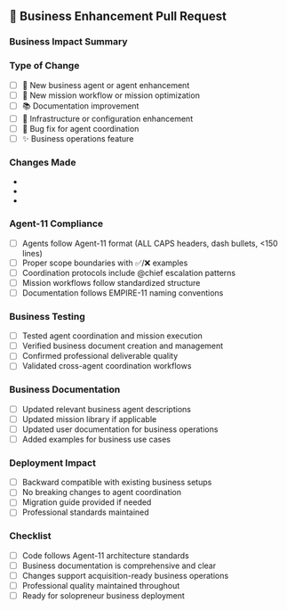 ## 🏢 Business Enhancement Pull Request

### Business Impact Summary
<!-- Describe how this change improves EMPIRE-11 business operations -->

### Type of Change
<!-- Mark the relevant option -->
- [ ] 🤖 New business agent or agent enhancement
- [ ] 🎯 New mission workflow or mission optimization 
- [ ] 📚 Documentation improvement
- [ ] 🔧 Infrastructure or configuration enhancement
- [ ] 🐛 Bug fix for agent coordination
- [ ] ✨ Business operations feature

### Changes Made
<!-- List the specific changes and their business justification -->
- 
- 
- 

### Agent-11 Compliance
<!-- Confirm compliance with architecture standards -->
- [ ] Agents follow Agent-11 format (ALL CAPS headers, dash bullets, <150 lines)
- [ ] Proper scope boundaries with ✅/❌ examples
- [ ] Coordination protocols include @chief escalation patterns
- [ ] Mission workflows follow standardized structure
- [ ] Documentation follows EMPIRE-11 naming conventions

### Business Testing
<!-- Describe how you tested these changes -->
- [ ] Tested agent coordination and mission execution
- [ ] Verified business document creation and management
- [ ] Confirmed professional deliverable quality
- [ ] Validated cross-agent coordination workflows

### Business Documentation
<!-- Confirm documentation is complete -->
- [ ] Updated relevant business agent descriptions
- [ ] Updated mission library if applicable
- [ ] Updated user documentation for business operations
- [ ] Added examples for business use cases

### Deployment Impact
<!-- Assess impact on existing EMPIRE-11 deployments -->
- [ ] Backward compatible with existing business setups
- [ ] No breaking changes to agent coordination
- [ ] Migration guide provided if needed
- [ ] Professional standards maintained

### Checklist
- [ ] Code follows Agent-11 architecture standards
- [ ] Business documentation is comprehensive and clear
- [ ] Changes support acquisition-ready business operations
- [ ] Professional quality maintained throughout
- [ ] Ready for solopreneur business deployment